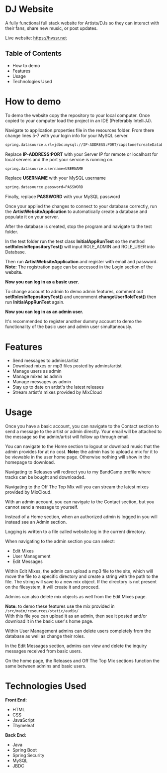 # DJ Website

A fully functional full stack website for Artists/DJs so they can interact with their fans, share new music, or post updates. 

Live website: <https://hvssr.net>

## Table of Contents

- How to demo
- Features
- Usage
- Technologies Used

# How to demo

To demo the website copy the repository to your local computer. Once copied to your computer load the project in an IDE (Preferably IntelliJJ).

Navigate to application.properties file in the resources folder. From there change lines 5-7 with your login info for your MySQL server.

```xml
spring.datasource.url=jdbc:mysql://IP-ADDRESS:PORT/capstone?createDatabaseIfNotExist=true
```
Replace **IP-ADDRESS:PORT** with your Server IP for remote or localhost for local servers and the port your service is running on.
```xml
spring.datasource.username=USERNAME
```
Replace **USERNAME** with your MySQL username
```xml
spring.datasource.password=PASSWORD
```
Finally, replace **PASSWORD** with your MySQL password

Once your applied the changes to connect to your database correctly, run the **ArtistWebsiteApplication** to automatically create a database and populate it on your server.

After the database is created, stop the program and navigate to the test folder.

In the test folder run the test class **InitialAppRunTest** so the method **setRolesInRepositoryTest()** will input ROLE_ADMIN and ROLE_USER into Database.

Then run **ArtistWebsiteApplication** and register with email and password. **Note:** The registration page can be accessed in the Login section of the website.

**Now you can log in as a basic user.**

To change account to admin to demo admin features, comment out **setRolesInRepositoryTest()** and uncomment **changeUserRoleTest()** then run **InitialAppRunTest** again.

**Now you can log in as an admin user.**

It's recommended to register another dummy account to demo the functionality of the basic user and admin user simultaneously.

# Features
- Send messages to admins/artist
- Download mixes or mp3 files posted by admins/artist
- Manage users as admin
- Manage mixes as admin
- Manage messages as admin
- Stay up to date on artist's the latest releases
- Stream artist's mixes provided by MixCloud

# Usage

Once you have a basic account, you can navigate to the Contact section to send a message to the artist or admin directly. Your email will be attached to the message so the admin/artist will follow up through email.

You can navigate to the Home section to logout or download music that the admin provides for at no cost. **Note:** the admin has to upload a mix for it to be viewable in the user home page.
Otherwise nothing will show in the homepage to download.

Navigating to Releases will redirect you to my BandCamp profile where tracks can be bought and downloaded.

Navigating to the Off The Top Mix will you can stream the latest mixes provided by MixCloud.

With an admin account, you can navigate to the Contact section, but you cannot send a message to yourself.

Instead of a Home section, when an authorized admin is logged in you will instead see an Admin section. 

Logging is written to a file called website.log in the current directory.

When navigating to the admin section you can select:
- Edit Mixes
- User Management
- Edit Messages

Within Edit Mixes, the admin can upload a mp3 file to the site, which will move the file to a specific directory and create a string with the path to the file. The string will save to a new mix object. If the directory is not present on the filesystem, it will create it and proceed.

Admins can also delete mix objects as well from the Edit Mixes page. 

**Note:** to demo these features use the mix provided in 
`/src/main/resources/static/audio/`<br> With this file you can upload it as an admin, then see it posted and/or download it in the basic user's home page.

Within User Management admins can delete users completely from the database as well as change their roles.

In the Edit Messages section, admins can view and delete the inquiry messages received from basic users.

On the home page, the Releases and Off The Top Mix sections function the same between admins and basic users.

# Technologies Used

**Front End:**
- HTML
- CSS
- JavaScript
- Thymeleaf

**Back End:**
- Java
- Spring Boot
- Spring Security
- MySQL
- JBDC

